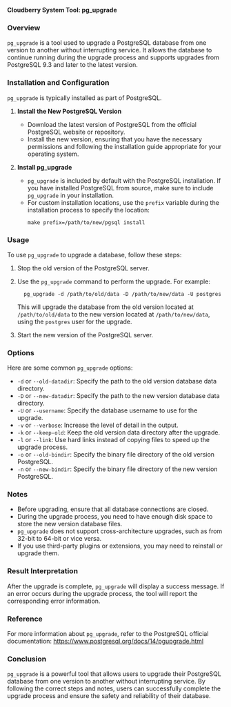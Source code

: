 **Cloudberry System Tool: pg_upgrade**

### Overview

`pg_upgrade` is a tool used to upgrade a PostgreSQL database from one version to another without interrupting service. It allows the database to continue running during the upgrade process and supports upgrades from PostgreSQL 9.3 and later to the latest version.

### Installation and Configuration

`pg_upgrade` is typically installed as part of PostgreSQL. 

1. **Install the New PostgreSQL Version**
   - Download the latest version of PostgreSQL from the official PostgreSQL website or repository.
   - Install the new version, ensuring that you have the necessary permissions and following the installation guide appropriate for your operating system.
   
1. **Install pg_upgrade**
   
   - `pg_upgrade` is included by default with the PostgreSQL installation. If you have installed PostgreSQL from source, make sure to include `pg_upgrade` in your installation.
   - For custom installation locations, use the `prefix` variable during the installation process to specify the location:
     ```
     make prefix=/path/to/new/pgsql install

### Usage

To use `pg_upgrade` to upgrade a database, follow these steps:

1. Stop the old version of the PostgreSQL server.

2. Use the `pg_upgrade` command to perform the upgrade. For example:

   ```
     pg_upgrade -d /path/to/old/data -D /path/to/new/data -U postgres
   ```

   This will upgrade the database from the old version located at `/path/to/old/data` to the new version located at `/path/to/new/data`, using the `postgres` user for the upgrade.

3. Start the new version of the PostgreSQL server.

### Options

Here are some common `pg_upgrade` options:

- `-d` or `--old-datadir`: Specify the path to the old version database data directory.
- `-D` or `--new-datadir`: Specify the path to the new version database data directory.
- `-U` or `--username`: Specify the database username to use for the upgrade.
- `-v` or `--verbose`: Increase the level of detail in the output.
- `-k` or `--keep-old`: Keep the old version data directory after the upgrade.
- `-l` or `--link`: Use hard links instead of copying files to speed up the upgrade process.
- `-o` or `--old-bindir`: Specify the binary file directory of the old version PostgreSQL.
- `-n` or `--new-bindir`: Specify the binary file directory of the new version PostgreSQL.

### Notes

- Before upgrading, ensure that all database connections are closed.
- During the upgrade process, you need to have enough disk space to store the new version database files.
- `pg_upgrade` does not support cross-architecture upgrades, such as from 32-bit to 64-bit or vice versa.
- If you use third-party plugins or extensions, you may need to reinstall or upgrade them.

### Result Interpretation

After the upgrade is complete, `pg_upgrade` will display a success message. If an error occurs during the upgrade process, the tool will report the corresponding error information.

### Reference

For more information about `pg_upgrade`, refer to the PostgreSQL official documentation: https://www.postgresql.org/docs/14/pgupgrade.html

### Conclusion

`pg_upgrade` is a powerful tool that allows users to upgrade their PostgreSQL database from one version to another without interrupting service. By following the correct steps and notes, users can successfully complete the upgrade process and ensure the safety and reliability of their database.